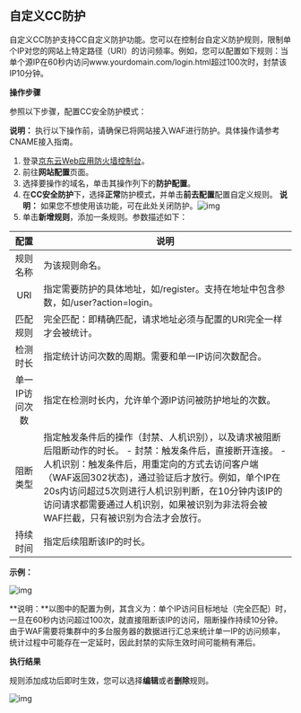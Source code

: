 ## **自定义CC防护**

自定义CC防护支持CC自定义防护功能。您可以在控制台自定义防护规则，限制单个IP对您的网站上特定路径（URI）的访问频率。例如，您可以配置如下规则：当单个源IP在60秒内访问www.yourdomain.com/login.html超过100次时，封禁该IP10分钟。

**操作步骤**

参照以下步骤，配置CC安全防护模式：

**说明：** 执行以下操作前，请确保已将网站接入WAF进行防护。具体操作请参考CNAME接入指南。

1. 登录[京东云Web应用防火墙控制台](https://cloudwaf-console.jdcloud.com)。
2. 前往**网站配置**页面。
3. 选择要操作的域名，单击其操作列下的**防护配置**。
4. 在**CC安全防护**下，选择**正常**防护模式，并单击**前去配置**配置自定义规则。 
         **说明：** 如果您不想使用该功能，可在此处关闭防护。![img](https://github.com/jdcloudcom/cn/blob/dns-zhangjingfeng/waf-img/%E8%87%AA%E5%AE%9A%E4%B9%89CC%E9%98%B2%E6%8A%A4-1.png)
5. 单击**新增规则**，添加一条规则。参数描述如下：

|      配置      | 说明                                                         |
| :------------: | ------------------------------------------------------------ |
|    规则名称    | 为该规则命名。                                               |
|      URI       | 指定需要防护的具体地址，如/register。支持在地址中包含参数，如/user?action=login。 |
|    匹配规则    | 完全匹配：即精确匹配，请求地址必须与配置的URI完全一样才会被统计。 |
|    检测时长    | 指定统计访问次数的周期。需要和单一IP访问次数配合。           |
| 单一IP访问次数 | 指定在检测时长内，允许单个源IP访问被防护地址的次数。         |
|    阻断类型    | 指定触发条件后的操作（封禁、人机识别），以及请求被阻断后阻断动作的时长。    - 封禁：触发条件后，直接断开连接。     - 人机识别：触发条件后，用重定向的方式去访问客户端（WAF返回302状态)，通过验证后才放行。例如，单个IP在20s内访问超过5次则进行人机识别判断，在10分钟内该IP的访问请求都需要通过人机识别，如果被识别为非法将会被WAF拦截，只有被识别为合法才会放行。 |
|    持续时间    | 指定后续阻断该IP的时长。                                     |

**示例：**

![img](https://github.com/jdcloudcom/cn/blob/dns-zhangjingfeng/waf-img/%E8%87%AA%E5%AE%9A%E4%B9%89CC%E9%98%B2%E6%8A%A4-2.png)

**说明：**以图中的配置为例，其含义为：单个IP访问目标地址（完全匹配）时，一旦在60秒内访问超过100次，就直接阻断该IP的访问，阻断操作持续10分钟。 由于WAF需要将集群中的多台服务器的数据进行汇总来统计单一IP的访问频率，统计过程中可能存在一定延时，因此封禁的实际生效时间可能稍有滞后。

**执行结果**

规则添加成功后即时生效，您可以选择**编辑**或者**删除**规则。

![img](https://github.com/jdcloudcom/cn/blob/dns-zhangjingfeng/waf-img/%E8%87%AA%E5%AE%9A%E4%B9%89CC%E9%98%B2%E6%8A%A4-3.png)

 
